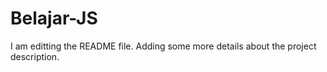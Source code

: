 # Belajar-JS
I am editting the README file. Adding some more details about the project description.
